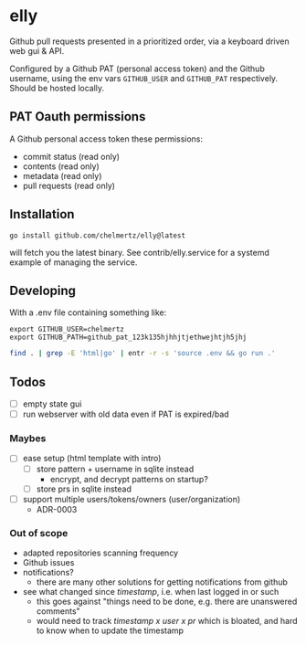 # elly

Github pull requests presented in a prioritized order, via a keyboard driven web
gui & API.

Configured by a Github PAT (personal access token) and the Github username,
using the env vars `GITHUB_USER` and `GITHUB_PAT` respectively. Should be hosted
locally.

## PAT Oauth permissions

A Github personal access token these permissions:

- commit status (read only)
- contents (read only)
- metadata (read only)
- pull requests (read only)

## Installation

```
go install github.com/chelmertz/elly@latest
```
will fetch you the latest binary. See contrib/elly.service for a systemd
example of managing the service.

## Developing

With a .env file containing something like:

```
export GITHUB_USER=chelmertz
export GITHUB_PATH=github_pat_123k135hjhhjtjethwejhtjh5jhj
```

```sh
find . | grep -E 'html|go' | entr -r -s 'source .env && go run .'
```

## Todos

- [ ] empty state gui
- [ ] run webserver with old data even if PAT is expired/bad

### Maybes
- [ ] ease setup (html template with intro)
  - [ ] store pattern + username in sqlite instead
    - encrypt, and decrypt patterns on startup?
  - [ ] store prs in sqlite instead
- [ ] support multiple users/tokens/owners (user/organization)
  - ADR-0003

### Out of scope

- adapted repositories scanning frequency
- Github issues
- notifications?
  - there are many other solutions for getting notifications from github
- see what changed since _timestamp_, i.e. when last logged in or such
  - this goes against "things need to be done, e.g. there are unanswered comments"
  - would need to track _timestamp x user x pr_ which is bloated, and hard to know when to update the timestamp
